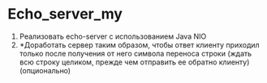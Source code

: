 # Echo_server_my
1. Реализовать echo-server с использованием Java NIO
2. *Доработать сервер таким образом, чтобы ответ клиенту приходил только после получения от него символа переноса строки (ждать всю строку целиком, прежде чем отправить ее обратно клиенту) (опционально)
